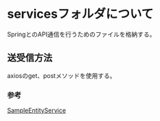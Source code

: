 # servicesフォルダについて
SpringとのAPI通信を行うためのファイルを格納する。

## 送受信方法
axiosのget、postメソッドを使用する。

### 参考
[SampleEntityService](/02_view/02_sandbox/sample-react/src/services/SampleEntityService.js)